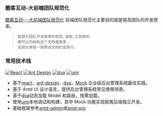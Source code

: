 ### 酷客互动-大前端团队规范化

[酷客互动---大前端团队规范化](https://tla-king.github.io/pt) 前端团队规范化主要目的就是提高团队的开发效率。

>     能提升团队开发效率的规范,准则,工具啥的
>     都可以归纳到这个文档里面来, 
>     后续大家统一按照该文档约定执行。

### 常用技术栈

[![React](https://img.shields.io/badge/react-^16.12.0-brightgreen.svg?style=flat-square)](https://github.com/facebook/react)
[![Ant Design](https://img.shields.io/badge/ant--design-^4.3.3-yellowgreen.svg?style=flat-square)](https://github.com/ant-design/ant-design)
[![dva](https://img.shields.io/badge/dva-^2.1.0-orange.svg?style=flat-square)](https://github.com/dvajs/dva)
[![umi](https://img.shields.io/badge/umi-^3.1.4-orange.svg?style=flat-square)](https://github.com/github.com/umijs/umi)

-   基于[react](https://github.com/facebook/react)，[ant-design](https://github.com/ant-design/ant-design)，[dva](https://github.com/dvajs/dva)，[Mock](https://github.com/nuysoft/Mock) 企业级后台管理系统最佳实践。
-   基于 Antd UI 设计语言，提供后台管理系统常见使用场景。
-   基于[dva](https://github.com/dvajs/dva)动态加载 Model 和路由，按需加载。
-   使用[umi](https://github.com/umijs/umi)本地调试和构建，其中 Mock 功能实现脱离后端独立开发。
-   基础框架参考[antd-admin](https://github.com/zuiidea/antd-admin)或[antd-pro](https://github.com/umijs/ant-design-pro)
